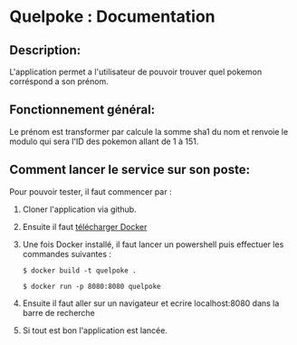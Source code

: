 # Quelpoke : Documentation

## Description:
L'application permet a l'utilisateur de pouvoir trouver quel pokemon corréspond a son prénom.

## Fonctionnement général:
Le prénom est transformer par calcule la somme sha1 du nom et renvoie le modulo qui sera l'ID des pokemon allant de 1 à 151.

## Comment lancer le service sur son poste:
Pour pouvoir tester, il faut commencer par :

1. Cloner l'application via github.
2. Ensuite il faut [télécharger Docker]("https://www.docker.com/products/docker-desktop/")
3. Une fois Docker installé, il faut lancer un powershell puis effectuer les commandes suivantes : 

    ```$ docker build -t quelpoke . ```

    ```$ docker run -p 8080:8080 quelpoke```

4. Ensuite il faut aller sur un navigateur et ecrire localhost:8080 dans la barre de recherche
5. Si tout est bon l'application est lancée.
